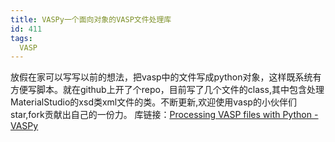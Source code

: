 ```yaml
---
title: VASPy一个面向对象的VASP文件处理库
id: 411
tags:
  VASP
---
```


放假在家可以写写以前的想法，把vasp中的文件写成python对象，这样既系统有方便写脚本。就在github上开了个repo，目前写了几个文件的class,其中包含处理MaterialStudio的xsd类xml文件的类。不断更新,欢迎使用vasp的小伙伴们star,fork贡献出自己的一份力。
库链接：[<ins datetime="2015-08-12T06:17:43+00:00">Processing VASP files with Python - VASPy</ins>](https://github.com/PytLab/VASPy)
